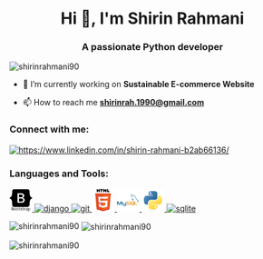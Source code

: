 <h1 align="center">Hi 👋, I'm Shirin Rahmani</h1>
<h3 align="center">A passionate Python developer</h3>

<p align="left"> <img src="https://komarev.com/ghpvc/?username=shirinrahmani90&label=Profile%20views&color=0e75b6&style=flat" alt="shirinrahmani90" /> </p>

- 🔭 I’m currently working on **Sustainable E-commerce Website**

- 📫 How to reach me **shirinrah.1990@gmail.com**

<h3 align="left">Connect with me:</h3>
<p align="left">
<a href="https://linkedin.com/in/https://www.linkedin.com/in/shirin-rahmani-b2ab66136/" target="blank"><img align="center" src="https://raw.githubusercontent.com/rahuldkjain/github-profile-readme-generator/master/src/images/icons/Social/linked-in-alt.svg" alt="https://www.linkedin.com/in/shirin-rahmani-b2ab66136/" height="30" width="40" /></a>
</p>

<h3 align="left">Languages and Tools:</h3>
<p align="left"> <a href="https://getbootstrap.com" target="_blank" rel="noreferrer"> <img src="https://raw.githubusercontent.com/devicons/devicon/master/icons/bootstrap/bootstrap-plain-wordmark.svg" alt="bootstrap" width="40" height="40"/> </a> <a href="https://www.djangoproject.com/" target="_blank" rel="noreferrer"> <img src="https://cdn.worldvectorlogo.com/logos/django.svg" alt="django" width="40" height="40"/> </a> <a href="https://git-scm.com/" target="_blank" rel="noreferrer"> <img src="https://www.vectorlogo.zone/logos/git-scm/git-scm-icon.svg" alt="git" width="40" height="40"/> </a> <a href="https://www.w3.org/html/" target="_blank" rel="noreferrer"> <img src="https://raw.githubusercontent.com/devicons/devicon/master/icons/html5/html5-original-wordmark.svg" alt="html5" width="40" height="40"/> </a> <a href="https://www.mysql.com/" target="_blank" rel="noreferrer"> <img src="https://raw.githubusercontent.com/devicons/devicon/master/icons/mysql/mysql-original-wordmark.svg" alt="mysql" width="40" height="40"/> </a> <a href="https://www.python.org" target="_blank" rel="noreferrer"> <img src="https://raw.githubusercontent.com/devicons/devicon/master/icons/python/python-original.svg" alt="python" width="40" height="40"/> </a> <a href="https://www.sqlite.org/" target="_blank" rel="noreferrer"> <img src="https://www.vectorlogo.zone/logos/sqlite/sqlite-icon.svg" alt="sqlite" width="40" height="40"/> </a> </p>

<p><img align="left" src="https://github-readme-stats.vercel.app/api/top-langs?username=shirinrahmani90&show_icons=true&locale=en&layout=compact" alt="shirinrahmani90" /></p>

<p>&nbsp;<img align="center" src="https://github-readme-stats.vercel.app/api?username=shirinrahmani90&show_icons=true&locale=en" alt="shirinrahmani90" /></p>

<p><img align="center" src="https://github-readme-streak-stats.herokuapp.com/?user=shirinrahmani90&" alt="shirinrahmani90" /></p>

